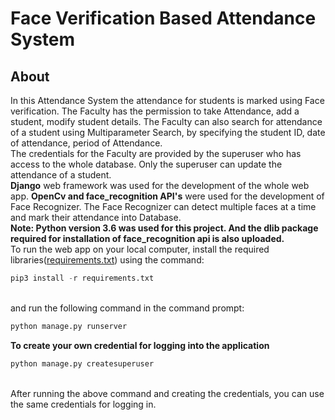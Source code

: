 # Face Verification Based Attendance System
## About
In this Attendance System the attendance for students is marked using Face verification. The Faculty has the permission to take Attendance, add a student, modify student details. The Faculty can also search for attendance of a student using Multiparameter Search, by specifying the student ID, date of attendance, period of Attendance.<br>
The credentials for the Faculty are provided by the superuser who has access to the whole database. Only the superuser can update the attendance of a student.<br>
**Django** web framework was used for the development of the whole web app. **OpenCv and face_recognition API's** were used for the development of Face Recognizer. The Face Recognizer can detect multiple faces at a time and mark their attendance into Database.<br>
**Note: Python version 3.6 was used for this project. And the dlib package required for installation of face_recognition api is also uploaded.**<br>
To run the web app on your local computer, install the required libraries([requirements.txt](https://github.com/venugopalkadamba/Face_Verification_based_Attendance_system/blob/master/requirements.txt)) using the command:<br>
```python
pip3 install -r requirements.txt
``` 
<br>and run the following command in the command prompt:<br>
```python
python manage.py runserver
``` 

**To create your own credential for logging into the application**<br/>
```python
python manage.py createsuperuser
```
<br/>
After running the above command and creating the credentials, you can use the same credentials for logging in.<br/>

